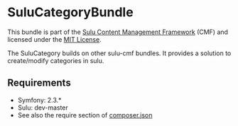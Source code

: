 SuluCategoryBundle
=================

This bundle is part of the [Sulu Content Management Framework](https://github.com/sulu-cmf/sulu-standard) (CMF) and licensed under the [MIT License](https://github.com/sulu-cmf/SuluCategoryBundle/blob/develop/LICENSE).

The SuluCategory builds on other sulu-cmf bundles. It provides a solution to create/modify categories in sulu.

## Requirements

* Symfony: 2.3.*
* Sulu: dev-master
* See also the require section of [composer.json](https://github.com/sulu-cmf/SuluCategoryBundle/blob/develop/composer.json)
